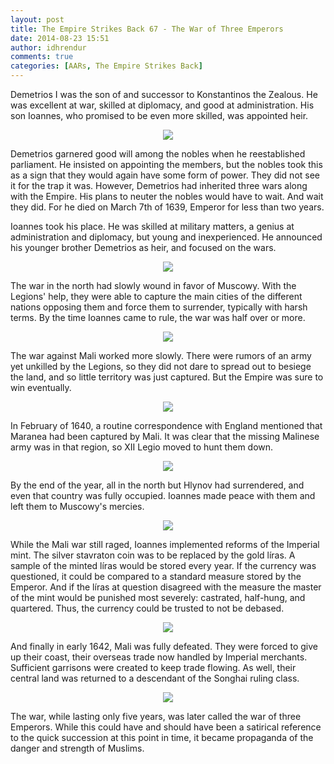 ```yaml
---
layout: post
title: The Empire Strikes Back 67 - The War of Three Emperors
date: 2014-08-23 15:51
author: idhrendur
comments: true
categories: [AARs, The Empire Strikes Back]
---
```

Demetrios I was the son of and successor to Konstantinos the Zealous. He was excellent at war, skilled at diplomacy, and good at administration. His son Ioannes, who promised to be even more skilled, was appointed heir.
<p align="center"><img src="/assets/tesb_images/67-1.png"></p>

Demetrios garnered good will among the nobles when he reestablished parliament. He insisted on appointing the members, but the nobles took this as a sign that they would again have some form of power. They did not see it for the trap it was. However, Demetrios had inherited three wars along with the Empire. His plans to neuter the nobles would have to wait. And wait they did. For he died on March 7th of 1639, Emperor for less than two years.

Ioannes took his place. He was skilled at military matters, a genius at administration and diplomacy, but young and inexperienced. He announced his younger brother Demetrios as heir, and focused on the wars.
<p align="center"><img src="/assets/tesb_images/67-2.png"></p>

The war in the north had slowly wound in favor of Muscowy. With the Legions' help, they were able to capture the main cities of the different nations opposing them and force them to surrender, typically with harsh terms. By the time Ioannes came to rule, the war was half over or more.
<p align="center"><img src="/assets/tesb_images/67-3.png"></p>

The war against Mali worked more slowly. There were rumors of an army yet unkilled by the Legions, so they did not dare to spread out to besiege the land, and so little territory was just captured. But the Empire was sure to win eventually.
<p align="center"><img src="/assets/tesb_images/67-4.png"></p>

In February of 1640, a routine correspondence with England mentioned that Maranea had been captured by Mali. It was clear that the missing Malinese army was in that region, so XII Legio moved to hunt them down.
<p align="center"><img src="/assets/tesb_images/67-5.png"></p>

By the end of the year, all in the north but Hlynov had surrendered, and even that country was fully occupied. Ioannes made peace with them and left them to Muscowy's mercies.
<p align="center"><img src="/assets/tesb_images/67-6.png"></p>

While the Mali war still raged, Ioannes implemented reforms of the Imperial mint. The silver stavraton coin was to be replaced by the gold líras. A sample of the minted líras would be stored every year. If the currency was questioned, it could be compared to a standard measure stored by the Emperor. And if the líras at question disagreed with the measure the master of the mint would be punished most severely: castrated, half-hung, and quartered. Thus, the currency could be trusted to not be debased.
<p align="center"><img src="/assets/tesb_images/67-7.png"></p>

And finally in early 1642, Mali was fully defeated. They were forced to give up their coast, their overseas trade now handled by Imperial merchants. Sufficient garrisons were created to keep trade flowing. As well, their central land was returned to a descendant of the Songhai ruling class.
<p align="center"><img src="/assets/tesb_images/67-8.png"></p>

The war, while lasting only five years, was later called the war of three Emperors. While this could have and should have been a satirical reference to the quick succession at this point in time, it became propaganda of the danger and strength of Muslims.
